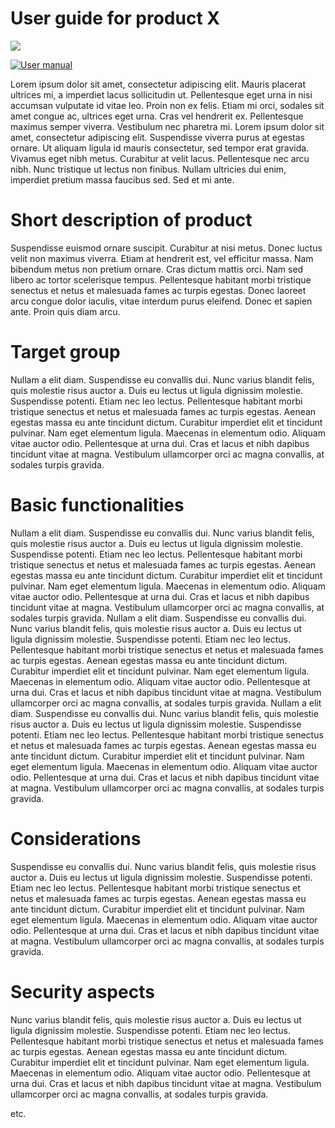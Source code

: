 # User guide for product X

![](https://openclipart.org/image/300px/svg_to_png/172690/zoom-in-thin-finger-thump-black.png&disposition=attachment)



[![User manual](https://i.ytimg.com/vi/gFMDzhPG8qI/hqdefault.jpg?sqp=-oaymwEWCKgBEF5IWvKriqkDCQgBFQAAiEIYAQ==&rs=AOn4CLAmpP9VuuC8cSiOgCesWmjnKO8aqQ)](https://www.youtube.com/watch?v=gFMDzhPG8qI&index=9&list=PLOyRnRI1_Cl47Q6tiFByWSVBialcz_bxp)

Lorem ipsum dolor sit amet, consectetur adipiscing elit. Mauris placerat ultrices mi, a imperdiet lacus sollicitudin ut. Pellentesque eget urna in nisi accumsan vulputate id vitae leo. Proin non ex felis. Etiam mi orci, sodales sit amet congue ac, ultrices eget urna. Cras vel hendrerit ex. Pellentesque maximus semper viverra. Vestibulum nec pharetra mi. Lorem ipsum dolor sit amet, consectetur adipiscing elit. Suspendisse viverra purus at egestas ornare. Ut aliquam ligula id mauris consectetur, sed tempor erat gravida. Vivamus eget nibh metus. Curabitur at velit lacus. Pellentesque nec arcu nibh. Nunc tristique ut lectus non finibus. Nullam ultricies dui enim, imperdiet pretium massa faucibus sed. Sed et mi ante.


# Short description of product
Suspendisse euismod ornare suscipit. Curabitur at nisi metus. Donec luctus velit non maximus viverra. Etiam at hendrerit est, vel efficitur massa. Nam bibendum metus non pretium ornare. Cras dictum mattis orci. Nam sed libero ac tortor scelerisque tempus. Pellentesque habitant morbi tristique senectus et netus et malesuada fames ac turpis egestas. Donec laoreet arcu congue dolor iaculis, vitae interdum purus eleifend. Donec et sapien ante. Proin quis diam arcu.



# Target group

Nullam a elit diam. Suspendisse eu convallis dui. Nunc varius blandit felis, quis molestie risus auctor a. Duis eu lectus ut ligula dignissim molestie. Suspendisse potenti. Etiam nec leo lectus. Pellentesque habitant morbi tristique senectus et netus et malesuada fames ac turpis egestas. Aenean egestas massa eu ante tincidunt dictum. Curabitur imperdiet elit et tincidunt pulvinar. Nam eget elementum ligula. Maecenas in elementum odio. Aliquam vitae auctor odio. Pellentesque at urna dui. Cras et lacus et nibh dapibus tincidunt vitae at magna. Vestibulum ullamcorper orci ac magna convallis, at sodales turpis gravida.


# Basic functionalities

Nullam a elit diam. Suspendisse eu convallis dui. Nunc varius blandit felis, quis molestie risus auctor a. Duis eu lectus ut ligula dignissim molestie. Suspendisse potenti. Etiam nec leo lectus. Pellentesque habitant morbi tristique senectus et netus et malesuada fames ac turpis egestas. Aenean egestas massa eu ante tincidunt dictum. Curabitur imperdiet elit et tincidunt pulvinar. Nam eget elementum ligula. Maecenas in elementum odio. Aliquam vitae auctor odio. Pellentesque at urna dui. Cras et lacus et nibh dapibus tincidunt vitae at magna. Vestibulum ullamcorper orci ac magna convallis, at sodales turpis gravida.
Nullam a elit diam. Suspendisse eu convallis dui. Nunc varius blandit felis, quis molestie risus auctor a. Duis eu lectus ut ligula dignissim molestie. Suspendisse potenti. Etiam nec leo lectus. Pellentesque habitant morbi tristique senectus et netus et malesuada fames ac turpis egestas. Aenean egestas massa eu ante tincidunt dictum. Curabitur imperdiet elit et tincidunt pulvinar. Nam eget elementum ligula. Maecenas in elementum odio. Aliquam vitae auctor odio. Pellentesque at urna dui. Cras et lacus et nibh dapibus tincidunt vitae at magna. Vestibulum ullamcorper orci ac magna convallis, at sodales turpis gravida.
Nullam a elit diam. Suspendisse eu convallis dui. Nunc varius blandit felis, quis molestie risus auctor a. Duis eu lectus ut ligula dignissim molestie. Suspendisse potenti. Etiam nec leo lectus. Pellentesque habitant morbi tristique senectus et netus et malesuada fames ac turpis egestas. Aenean egestas massa eu ante tincidunt dictum. Curabitur imperdiet elit et tincidunt pulvinar. Nam eget elementum ligula. Maecenas in elementum odio. Aliquam vitae auctor odio. Pellentesque at urna dui. Cras et lacus et nibh dapibus tincidunt vitae at magna. Vestibulum ullamcorper orci ac magna convallis, at sodales turpis gravida.


# Considerations

Suspendisse eu convallis dui. Nunc varius blandit felis, quis molestie risus auctor a. Duis eu lectus ut ligula dignissim molestie. Suspendisse potenti. Etiam nec leo lectus. Pellentesque habitant morbi tristique senectus et netus et malesuada fames ac turpis egestas. Aenean egestas massa eu ante tincidunt dictum. Curabitur imperdiet elit et tincidunt pulvinar. Nam eget elementum ligula. Maecenas in elementum odio. Aliquam vitae auctor odio. Pellentesque at urna dui. Cras et lacus et nibh dapibus tincidunt vitae at magna. Vestibulum ullamcorper orci ac magna convallis, at sodales turpis gravida.


# Security aspects

Nunc varius blandit felis, quis molestie risus auctor a. Duis eu lectus ut ligula dignissim molestie. Suspendisse potenti. Etiam nec leo lectus. Pellentesque habitant morbi tristique senectus et netus et malesuada fames ac turpis egestas. Aenean egestas massa eu ante tincidunt dictum. Curabitur imperdiet elit et tincidunt pulvinar. Nam eget elementum ligula. Maecenas in elementum odio. Aliquam vitae auctor odio. Pellentesque at urna dui. Cras et lacus et nibh dapibus tincidunt vitae at magna. Vestibulum ullamcorper orci ac magna convallis, at sodales turpis gravida.


etc.
